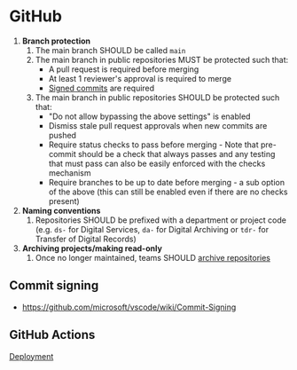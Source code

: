 # GitHub

1. **Branch protection**
    1. The main branch SHOULD be called `main`
    1. The main branch in public repositories MUST be protected such that:
        - A pull request is required before merging
        - At least 1 reviewer's approval is required to merge
        - [Signed commits](#commit-signing) are required
    1. The main branch in public repositories SHOULD be protected such that:
        - "Do not allow bypassing the above settings" is enabled
        - Dismiss stale pull request approvals when new commits are pushed
        - Require status checks to pass before merging - Note that pre-commit should be a check that always passes and any testing that must pass can also be easily enforced with the checks mechanism
        - Require branches to be up to date before merging - a sub option of the above (this can still be enabled even if there are no checks present)
1. **Naming conventions**
    1. Repositories SHOULD be prefixed with a department or project code (e.g. `ds-` for Digital Services, `da-` for Digital Archiving or `tdr-` for Transfer of Digital Records)
1. **Archiving projects/making read-only**
    1. Once no longer maintained, teams SHOULD [archive repositories](https://docs.github.com/en/repositories/archiving-a-github-repository/archiving-repositories)

## Commit signing

- https://github.com/microsoft/vscode/wiki/Commit-Signing

## GitHub Actions

[Deployment](../ways-of-working/deployment.md)
